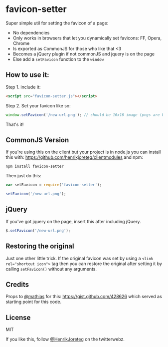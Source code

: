 # favicon-setter

Super simple util for setting the favicon of a page:

- No dependencies
- Only works in browsers that let you dynamically set favicons: FF, Opera, Chrome
- Is exported as CommonJS for those who like that <3
- Becomes a jQuery plugin if not commonJS and jquery is on the page
- Else add a `setFavicon` function to the `window`

## How to use it:


Step 1. include it:

```html
<script src="favicon-setter.js"></script>
```

Step 2. Set your favicon like so:

```js
window.setFavicon('/new-url.png'); // should be 16x16 image (pngs are best)
```

That's it!


## CommonJS Version

If you're using this on the client but your project is in node.js you can install this with: https://github.com/henrikjoreteg/clientmodules and npm:

```
npm install favicon-setter
```

Then just do this:

```js
var setFavicon = require('favicon-setter');

setFavicon('/new-url.png');
```

## jQuery

If you've got jquery on the page, insert this after including jQuery.

```js
$.setFavicon('/new-url.png');
```

## Restoring the original

Just one other little trick. If the original favicon was set by using a `<link rel="shortcut icon">` tag then you can restore the original after setting it by calling `setFavicon()` without any arguments.

## Credits

Props to [@mathias](http://twitter.com/mathias) for this: https://gist.github.com/428626 which served as starting point for this code.


## License

MIT

If you like this, follow [@HenrikJoreteg](http://twitter.com/henrikjoreteg) on the twitterwebz.
